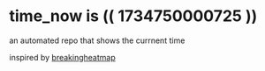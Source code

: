 # time_now is (( 1734750000725 ))

an automated repo that shows the currnent time

inspired by [breakingheatmap](https://github.com/breakingheatmap/breakingheatmap)